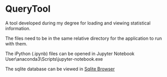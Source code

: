 # QueryTool
A tool developed during my degree for loading and viewing statistical information.

The files need to be in the same relative directory for the application to run with them.

The iPython (.ipynb) files can be opened in Jupyter Notebook
User\anaconda3\Scripts\jupyter-notebook.exe

The sqlite database can be viewed in [Sqlite Browser](https://sqlitebrowser.org/)



